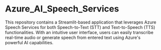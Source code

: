 # Azure_AI_Speech_Services
This repository contains a Streamlit-based application that leverages Azure Speech Services for both Speech-to-Text (STT) and Text-to-Speech (TTS) functionalities. With an intuitive user interface, users can easily transcribe real-time audio or generate speech from entered text using Azure's powerful AI capabilities.
